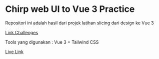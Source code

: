 # Chirp web UI to Vue 3 Practice

Repositori ini adalah hasil dari projek latihan slicing dari design ke Vue 3

[Link Challenges](https://www.codewell.cc/challenges/javascript30-navbar--623f19001fa95910c7bf998e)

 Tools yang digunakan : Vue 3 + Tailwind CSS

[Live Link](https://willowy-zuccutto-f88e60.netlify.app/)